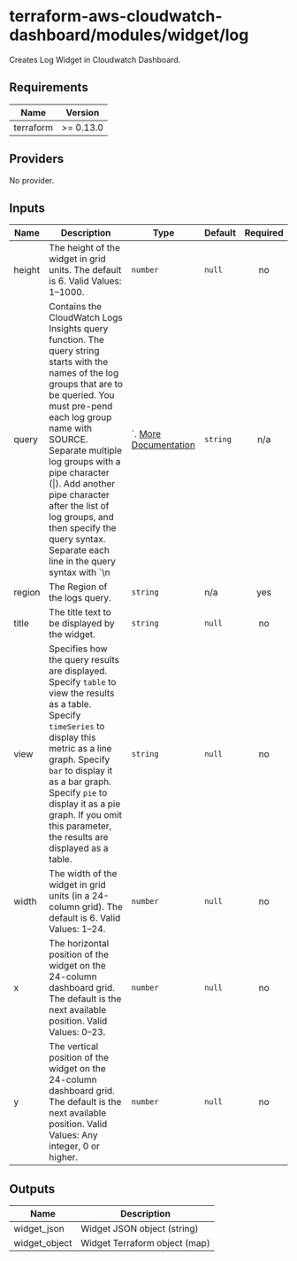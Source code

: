 # terraform-aws-cloudwatch-dashboard/modules/widget/log

Creates Log Widget in Cloudwatch Dashboard.

<!-- BEGINNING OF PRE-COMMIT-TERRAFORM DOCS HOOK -->
## Requirements

| Name | Version |
|------|---------|
| terraform | >= 0.13.0 |

## Providers

No provider.

## Inputs

| Name | Description | Type | Default | Required |
|------|-------------|------|---------|:--------:|
| height | The height of the widget in grid units. The default is 6. Valid Values: 1–1000. | `number` | `null` | no |
| query | Contains the CloudWatch Logs Insights query function. The query string starts with the names of the log groups that are to be queried. You must pre-pend each log group name with SOURCE. Separate multiple log groups with a pipe character (\|). Add another pipe character after the list of log groups, and then specify the query syntax. Separate each line in the query syntax with `\n|`. [More Documentation](https://docs.aws.amazon.com/AmazonCloudWatch/latest/APIReference/CloudWatch-Dashboard-Body-Structure.html#CloudWatch-Dashboard-Properties-Log-Widget-Object) | `string` | n/a | yes |
| region | The Region of the logs query. | `string` | n/a | yes |
| title | The title text to be displayed by the widget. | `string` | `null` | no |
| view | Specifies how the query results are displayed. Specify `table` to view the results as a table. Specify `timeSeries` to display this metric as a line graph. Specify `bar` to display it as a bar graph. Specify `pie` to display it as a pie graph. If you omit this parameter, the results are displayed as a table. | `string` | `null` | no |
| width | The width of the widget in grid units (in a 24-column grid). The default is 6. Valid Values: 1–24. | `number` | `null` | no |
| x | The horizontal position of the widget on the 24-column dashboard grid. The default is the next available position. Valid Values: 0–23. | `number` | `null` | no |
| y | The vertical position of the widget on the 24-column dashboard grid. The default is the next available position. Valid Values: Any integer, 0 or higher. | `number` | `null` | no |

## Outputs

| Name | Description |
|------|-------------|
| widget\_json | Widget JSON object (string) |
| widget\_object | Widget Terraform object (map) |

<!-- END OF PRE-COMMIT-TERRAFORM DOCS HOOK -->
